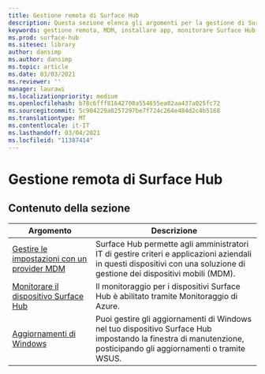 ```yaml
---
title: Gestione remota di Surface Hub
description: Questa sezione elenca gli argomenti per la gestione di Surface Hub.
keywords: gestione remota, MDM, installare app, monitorare Surface Hub, Operations Management Suite, OMS
ms.prod: surface-hub
ms.sitesec: library
author: dansimp
ms.author: dansimp
ms.topic: article
ms.date: 03/03/2021
ms.reviewer: ''
manager: laurawi
ms.localizationpriority: medium
ms.openlocfilehash: b78c6fff81642700a554655ea02aa437a025fc72
ms.sourcegitcommit: 5c904229a0257297be7f724c264e484d2c4b5168
ms.translationtype: MT
ms.contentlocale: it-IT
ms.lasthandoff: 03/04/2021
ms.locfileid: "11387414"
---
```

# <a name="remote-surface-hub-management"></a>Gestione remota di Surface Hub

## <a name="in-this-section"></a>Contenuto della sezione

|Argomento | Descrizione|
| ------ | --------------- |
| [Gestire le impostazioni con un provider MDM]( https://technet.microsoft.com/itpro/surface-hub/manage-settings-with-mdm-for-surface-hub) | Surface Hub permette agli amministratori IT di gestire criteri e applicazioni aziendali in questi dispositivi con una soluzione di gestione dei dispositivi mobili (MDM).|
| [Monitorare il dispositivo Surface Hub](monitor-surface-hub.md) | Il monitoraggio per i dispositivi Surface Hub è abilitato tramite Monitoraggio di Azure.|
| [Aggiornamenti di Windows](manage-windows-updates-for-surface-hub.md) | Puoi gestire gli aggiornamenti di Windows nel tuo dispositivo Surface Hub impostando la finestra di manutenzione, posticipando gli aggiornamenti o tramite WSUS.|
